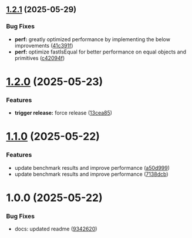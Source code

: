 ## [1.2.1](https://github.com/JairajJangle/fast-is-equal/compare/v1.2.0...v1.2.1) (2025-05-29)


### Bug Fixes

* **perf:** greatly optimized performance by implementing the below improvements ([41c391f](https://github.com/JairajJangle/fast-is-equal/commit/41c391f327a69c46967a3a3531c5f024d8b00189))
* **perf:** optimize fastIsEqual for better performance on equal objects and primitives ([c42094f](https://github.com/JairajJangle/fast-is-equal/commit/c42094f1c8df421841b7f82d02e870342270b387))

# [1.2.0](https://github.com/JairajJangle/fast-is-equal/compare/v1.1.0...v1.2.0) (2025-05-23)


### Features

* **trigger release:** force release ([13cea85](https://github.com/JairajJangle/fast-is-equal/commit/13cea8576ae3ae753ec93a443c3562a665e82b7b))

# [1.1.0](https://github.com/JairajJangle/fast-is-equal/compare/v1.0.4...v1.1.0) (2025-05-22)


### Features

* update benchmark results and improve performance ([a50d999](https://github.com/JairajJangle/fast-is-equal/commit/a50d999b5a092e5226afbb09dac5da9d0722ff1a))
* update benchmark results and improve performance ([7138dcb](https://github.com/JairajJangle/fast-is-equal/commit/7138dcb9c7640861dd83adcec01bd5d96d81e18e))

# 1.0.0 (2025-05-22)


### Bug Fixes

* docs: updated readme ([9342620](https://github.com/JairajJangle/fast-is-equal/commit/9342620e60a0e887081f5fa186893bd047ebd878))
